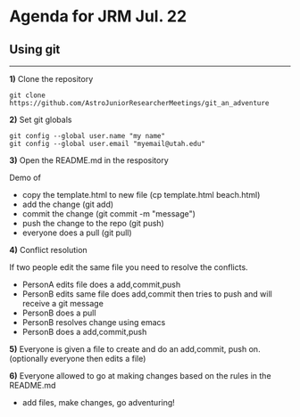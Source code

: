 # Agenda for JRM Jul. 22
## Using git
-----------------------------
__1)__ Clone the repository
	
	git clone https://github.com/AstroJuniorResearcherMeetings/git_an_adventure

__2)__ Set git globals

	git config --global user.name "my name"
	git config --global user.email "myemail@utah.edu"

__3)__ Open the README.md in the respository

Demo of 

* copy the template.html to new file (cp template.html beach.html)
* add the change (git add)
* commit the change (git commit -m "message")
* push the change to the repo (git push)
* everyone does a pull (git pull)

__4)__ Conflict resolution

If two people edit the same file you need to resolve the conflicts.

* PersonA edits file does a add,commit,push
* PersonB edits same file does add,commit then tries to push and will receive a git message
* PersonB does a pull
* PersonB resolves change using emacs
* PersonB does a add,commit,push

__5)__ Everyone is given a file to create and do an add,commit, push on. (optionally everyone then edits a file)

__6)__ Everyone allowed to go at making changes based on the rules in the README.md
* add files, make changes, go adventuring!


